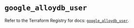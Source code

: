 # `google_alloydb_user`

Refer to the Terraform Registry for docs: [`google_alloydb_user`](https://registry.terraform.io/providers/hashicorp/google/5.33.0/docs/resources/alloydb_user).
